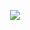 
<p align=center>
  <a href="https://skillicons.dev">
    <img src="https://skillicons.dev/icons?i=cpp,typescript,javascript,python,go,bash,rust,react,nextjs,svelte,tailwind,mui,nestjs,express,astro,deno,nodejs,graphql,postgresql,redis,firebase,supabase,mongodb,mysql,sqlite,redis,linux,arch,docker,kubernetes,git,gitlab" />
  </a>
</p>
